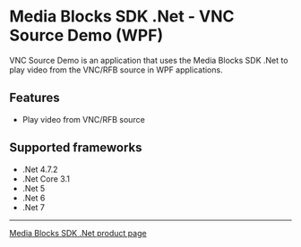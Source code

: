# Media Blocks SDK .Net - VNC Source Demo (WPF)

VNC Source Demo is an application that uses the Media Blocks SDK .Net to play video from the VNC/RFB source in WPF applications.

## Features

- Play video from VNC/RFB source

## Supported frameworks

- .Net 4.7.2
- .Net Core 3.1
- .Net 5
- .Net 6
- .Net 7

---

[Media Blocks SDK .Net product page](https://www.visioforge.com/media-blocks-sdk)
